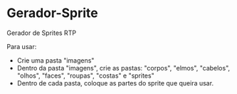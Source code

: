 # Gerador-Sprite
Gerador de Sprites RTP

Para usar:
* Crie uma pasta "imagens"
* Dentro da pasta "imagens", crie as pastas: "corpos", "elmos", "cabelos", "olhos", "faces", "roupas", "costas" e "sprites"
* Dentro de cada pasta, coloque as partes do sprite que queira usar.
